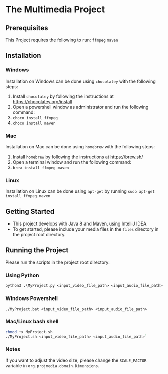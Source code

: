 # The Multimedia Project

## Prerequisites

This Project requires the following to run:
`ffmpeg`
`maven`

## Installation

### Windows

Installation on Windows can be done using `chocolatey` with the following steps:
1. Install `chocolatey` by following the instructions at https://chocolatey.org/install
2. Open a powershell window as administrator and run the following command:
3. `choco install ffmpeg`
4. `choco install maven`

### Mac

Installation on Mac can be done using `homebrew` with the following steps:
1. Install `homebrew` by following the instructions at https://brew.sh/
2. Open a terminal window and run the following command:
3. `brew install ffmpeg maven`

### Linux

Installation on Linux can be done using `apt-get` by running `sudo apt-get install ffmpeg maven`

## Getting Started

- This project develops with Java 8 and Maven, using IntelliJ IDEA.
- To get started, please include your media files in the `files` directory in the project root directory.

## Running the Project

Please run the scripts in the project root directory:

### Using Python
```
python3 .\MyProject.py <input_video_file_path> <input_audio_file_path>
```

### Windows Powershell
```
./MyProject.bat <input_video_file_path> <input_audio_file_path>
```

### Mac/Linux bash shell
```bash
chmod +x MyProject.sh 
./MyProject.sh <input_video_file_path> <input_audio_file_path>`
```

### Notes

If you want to adjust the video size, please change the `SCALE_FACTOR` variable in `org.projmedia.domain.Dimensions`.
